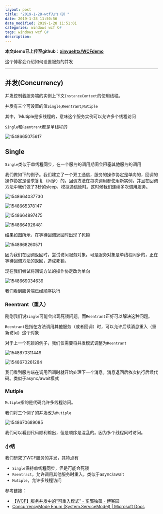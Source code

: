 ```yaml
---
layout: post
title: "2019-1-28-wcf入门（8）"
date: 2019-1-28 11:50:56
date_modified: 2019-1-28 11:51:01
categories: windows wcf C#
tags: windows wcf C#
description: 
---
```


**本文demo已上传至github：[xinyuehtx/WCFdemo](https://github.com/xinyuehtx/WCFdemo)**

这个博客会介绍如何设置服务的并发

-----

## 并发(Concurrency)

并发控制着服务端的实例上下文`InstanceContext`的使用线程。

并发有三个可设置的值`Single`,`Reentrant`,`Mutiple`

其中，`Mutiple是多线程的，意味这个服务实例可以允许多个线程访问

`Single`和`Reentrant`都是单线程的

![1548665075617](../media/1548665075617.png)

## Single

`Single`类似于单线程同步，在一个服务的调用期间会阻塞其他服务的调用

我们做如下的例子。我们建立了一个双工通信，服务的操作协定是单向的，回调的操作协定是请求答复（同步）的。回调方法在每次调用都使用新实例，并且在回调方法中我们做了3秒的sleep，模拟通信延时。这时候我们连续多次调用服务。

![1548664037730](../media/1548664037730.png)

![1548665378147](../media/1548665378147.png)

![1548664897475](../media/1548664897475.png)

![1548664926481](../media/1548664926481.png)

结果如图所示，在等待回调返回时出现了死锁

![1548668260571](../media/1548668260571.png)

因为我们在回调返回时，尝试访问服务对象。可是服务对象是单线程同步的，正在等待回调方法的返回，造成死锁。

现在我们尝试将回调方法的操作协定改为单向

![1548669034639](../media/1548669034639.png)

我们看到服务端已经顺序执行

### Reentrant（重入）

刚刚我们说`Single`可能会出现死锁问题。而`Reentrant`正好可以解决这种问题。

`Reentrant`是指在方法调用其他服务（或者回调）时，可以允许后续消息重入（重新访问）这个对象

对于上一个死锁的例子，我们仅需要将并发模式调整为`Reentrant`

![1548670311449](../media/1548670311449.png)

![1548670261284](../media/1548670261284.png)

我们看到服务端在调用回调时就开始处理下一个消息。消息返回后依次执行后续代码。类似于async/await模式

### Mutiple

`Mutiple`指的是代码允许多线程访问。

我们将三个例子的并发改为`Mutiple`

![1548670689085](../media/1548670689085.png)

我们可以看到代码顺利输出，但是顺序是混乱的。因为多个线程同时访问。



### 小结

我们研究了WCF服务的并发，其特点有

- `Single`保持单线程同步，但是可能会死锁
- `Reentract`，允许调用其他服务时重入，类似于async/await
- `Mutiple`，允许多线程访问

参考链接：

- [【WCF】服务并发中的“可重入模式” - 东邪独孤 - 博客园](https://www.cnblogs.com/tcjiaan/p/6434673.html)
- [ConcurrencyMode Enum (System.ServiceModel) | Microsoft Docs](https://docs.microsoft.com/zh-cn/dotnet/api/system.servicemodel.concurrencymode?view=netframework-4.7.2#System_ServiceModel_ConcurrencyMode_Reentrant)





